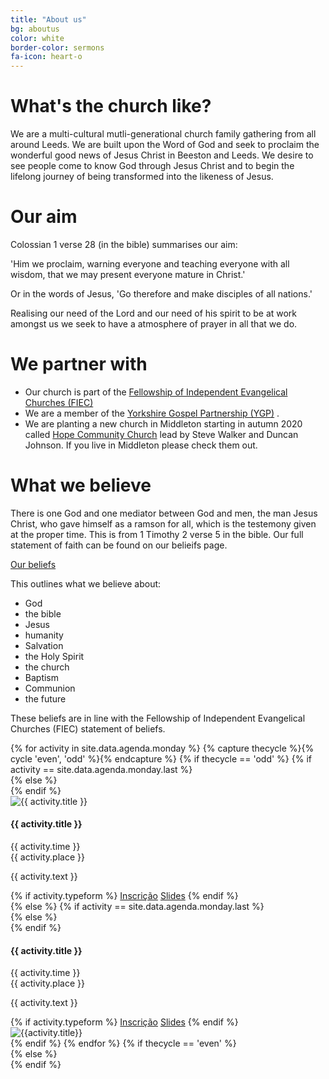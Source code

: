 ```yaml
---
title: "About us"
bg: aboutus
color: white
border-color: sermons
fa-icon: heart-o
---
```


# What's the church like?
We are a multi-cultural mutli-generational church family gathering from all around Leeds. We are built upon the Word of God and seek to proclaim the wonderful good news of Jesus Christ in Beeston and Leeds. We desire to see people come to know God through Jesus Christ and to begin the lifelong journey of being transformed into the likeness of Jesus.


# Our aim
Colossian 1 verse 28 (in the bible) summarises our aim: 

'Him we proclaim, warning everyone and teaching everyone with all wisdom, that we may present everyone mature in Christ.'

Or in the words of Jesus, 'Go therefore and make disciples of all nations.'

Realising our need of the Lord and our need of his spirit to be at work amongst us we seek to have a atmosphere of prayer in all that we do.


# We partner with
- Our church is part of the [Fellowship of Independent Evangelical Churches (FIEC)](https://fiec.org.uk) <i class="fa fa-external-link" aria-hidden="true" style="color:white"></i> 
- We are a member of the [Yorkshire Gospel Partnership (YGP)](http://ygp.org.uk) <i class="fa fa-external-link" aria-hidden="true" style="color:white"></i>. 
- We are planting a new church in Middleton starting in autumn 2020 called [Hope Community Church](https://hopemiddleton.co.uk) lead by Steve Walker and Duncan Johnson. If you live in Middleton please check them out.


# What we believe

There is one God and one mediator between God and men, the man Jesus Christ, who gave himself as a ramson for all, which is the testemony given at the proper time.
This is from 1 Timothy 2 verse 5 in the bible. Our full statement of faith can be found on our belieifs page. 

<a class="waves-effect waves-light btn-large center-align" href="{{ 'we-believe' | relative_url }}">Our beliefs</a>

This outlines what we believe about:
- God 
- the bible
- Jesus 
- humanity
- Salvation
- the Holy Spirit
- the church
- Baptism
- Communion
- the future

These beliefs are in line with the Fellowship of Independent Evangelical Churches (FIEC) statement of beliefs. 

<div class="section-lines section-top section-left"></div>
{% for activity in site.data.agenda.monday %}
  {% capture thecycle %}{% cycle 'even', 'odd' %}{% endcapture %}
  {% if thecycle == 'odd' %}
  {% if activity == site.data.agenda.monday.last %}
  <div class="activity section-left">
  {% else %}
  <div class="activity section-left section-bottom"'>
  {% endif %}
    <div class="row activity-info-wrapper valign-wrapper">
      <div class="col m3 activity-img valign">
        <img  src="img/{{ activity.image }}" alt="{{ activity.title }}">
      </div>
      <div class="col m9 activity-info">
        <h4 class="activity-title"> {{ activity.title }} </h4>
        <div class="col s12 activity-time">
          <i class="fa fa-clock-o"></i> <span> {{ activity.time }} </span>
        </div>
        <div class="col s12 activity-place">
          <i class="fa fa-map-marker"></i> <span> {{ activity.place }} </span>
        </div>
        <p class="col m12 activity-desc"> {{ activity.text }} </p>
        {% if activity.typeform %}
        <a class="waves-effect waves-light btn bg-{{ page.border-color }}" href="{{ activity.typeform }}" target="blank">Inscrição</a>
        <a class="waves-effect waves-light btn bg-{{ page.border-color }}" href="{{ activity.presentation}}" target="blank">Slides</a>
        {% endif %}
      </div>
    </div>
  </div>
  {% else %}
  {% if activity == site.data.agenda.monday.last %}
  <div class="activity section-right">
  {% else %}
  <div class="activity section-right section-bottom">
  {% endif %}
    <div class="row activity-info-wrapper valign-wrapper">
      <div class="col m9 activity-info">
        <h4 class="activity-title"> {{ activity.title }} </h4>
        <div class="col s12 activity-time">
          <i class="fa fa-clock-o"></i> <span> {{ activity.time }} </span>
        </div>
        <div class="col s12 activity-place">
          <i class="fa fa-map-marker"></i> <span> {{ activity.place }} </span>
        </div>
        <p class="col m12 activity-desc"> {{ activity.text }} </p>
        {% if activity.typeform %}
        <a class="waves-effect waves-light btn bg-{{ page.border-color }}" href="{{ activity.typeform }}" target="blank">Inscrição</a>
        <a class="waves-effect waves-light btn bg-{{ page.border-color }}" href="{{ activity.presentation}}" target="blank">Slides</a>
        {% endif %}
      </div>
      <div class="col m3 activity-img valign">
        <img  src="img/{{ activity.image }}" alt="{{activity.title}}">
      </div>
    </div>
  </div>
  {% endif %}
{% endfor %}
{% if thecycle == 'even' %}
<div class="section-lines section-bottom section-left"></div>
  {% else %}
<div class="section-lines section-bottom section-right"></div>
{% endif %}
